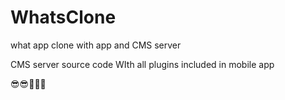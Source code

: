 # WhatsClone
what app clone with app and CMS server 



CMS server source code 
WIth all plugins included in mobile app 


😎😎🍿🍿🍿
